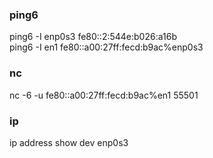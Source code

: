### ping6
ping6 -I enp0s3 fe80::2:544e:b026:a16b  
ping6 -I en1  fe80::a00:27ff:fecd:b9ac%enp0s3 

### nc
nc -6 -u fe80::a00:27ff:fecd:b9ac%en1 55501  

### ip
ip address show dev enp0s3  
